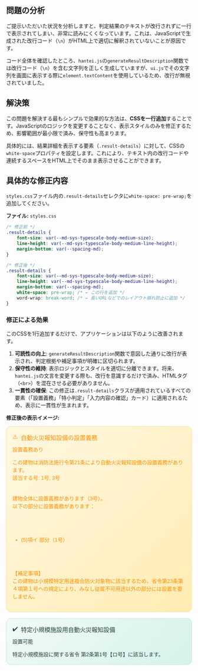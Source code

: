## 問題の分析

ご提示いただいた状況を分析しますと、判定結果のテキストが改行されずに一行で表示されてしまい、非常に読みにくくなっています。これは、JavaScriptで生成された改行コード（`\n`）がHTML上で適切に解釈されていないことが原因です。

コード全体を確認したところ、`hantei.js`の`generateResultDescription`関数では改行コード（`\n`）を含む文字列を正しく生成していますが、`ui.js`でその文字列を画面に表示する際に`element.textContent`を使用しているため、改行が無視されていました。

## 解決策

この問題を解決する最もシンプルで効果的な方法は、**CSSを一行追加**することです。JavaScriptのロジックを変更することなく、表示スタイルのみを修正するため、影響範囲が最小限で済み、保守性も高まります。

具体的には、結果詳細を表示する要素（`.result-details`）に対して、CSSの`white-space`プロパティを設定します。これにより、テキスト内の改行コードや連続するスペースをHTML上でそのまま表示させることができます。

## 具体的な修正内容

`styles.css`ファイル内の`.result-details`セレクタに`white-space: pre-wrap;`を追加してください。

**ファイル:** `styles.css`

```css
/* 修正前 */
.result-details {
    font-size: var(--md-sys-typescale-body-medium-size);
    line-height: var(--md-sys-typescale-body-medium-line-height);
    margin-bottom: var(--spacing-md);
}

/* 修正後 */
.result-details {
    font-size: var(--md-sys-typescale-body-medium-size);
    line-height: var(--md-sys-typescale-body-medium-line-height);
    margin-bottom: var(--spacing-md);
    white-space: pre-wrap; /* ← この行を追加 */
    word-wrap: break-word; /* ← 長いURLなどでのレイアウト崩れ防止に追加 */
}
```

### 修正による効果

このCSSを1行追加するだけで、アプリケーションは以下のように改善されます。

1.  **可読性の向上**: `generateResultDescription`関数で意図した通りに改行が表示され、判定根拠や補足事項が明確に区切られます。
2.  **保守性の維持**: 表示ロジックとスタイルを適切に分離できます。将来、`hantei.js`の文言を変更する際も、改行を意識するだけで済み、HTMLタグ（`<br>`）を混在させる必要がありません。
3.  **一貫性の確保**: この修正は`.result-details`クラスが適用されているすべての要素（「設置義務」「特小判定」「入力内容の確認」カード）に適用されるため、表示に一貫性が生まれます。

**修正後の表示イメージ:**

<div class="result-card warning" style="background: linear-gradient(135deg, #fff8e1 0%, #ffecb3 100%); color: #ff8f00; border: 1px solid #ffe082; border-radius: 12px; padding: 16px; font-family: sans-serif;">
    <div style="display: flex; align-items: center; gap: 8px; font-size: 16px; font-weight: 500; margin-bottom: 8px;">
        <span>⚠️</span>
        <span>自動火災報知設備の設置義務</span>
    </div>
    <div style="font-size: 14px; margin-bottom: 16px;">設置義務あり</div>
    <div style="font-size: 14px; line-height: 1.5; white-space: pre-wrap;">この建物は消防法施行令第21条により自動火災報知設備の設置義務があります。
該当する号: 1号, 3号

建物全体に設置義務があります（3号）。
以下の部分に設置義務があります：
- (5)項イ 部分（1号）

【補足事項】
この建物は小規模特定用途複合防火対象物に該当するため、省令第23条第４項第１号ヘの規定により、みなし従属不可用途以外の部分には設置を要しません。</div>
</div>
<br>
<div class="result-card success" style="background: linear-gradient(135deg, #f0faf7 0%, #d6f2ea 100%); color: #254637; border: 1px solid #b8e7d8; border-radius: 12px; padding: 16px; font-family: sans-serif;">
    <div style="display: flex; align-items: center; gap: 8px; font-size: 16px; font-weight: 500; margin-bottom: 8px;">
        <span>✔️</span>
        <span>特定小規模施設用自動火災報知設備</span>
    </div>
    <div style="font-size: 14px; margin-bottom: 16px;">設置可能</div>
    <div style="font-size: 14px; line-height: 1.5; white-space: pre-wrap;">特定小規模施設に関する省令 第2条第1号【ロ号】に該当します。</div>
</div>